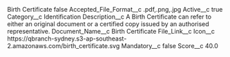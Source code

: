 <?xml version="1.0" encoding="UTF-8"?>
<CustomMetadata xmlns="http://soap.sforce.com/2006/04/metadata" xmlns:xsi="http://www.w3.org/2001/XMLSchema-instance" xmlns:xsd="http://www.w3.org/2001/XMLSchema">
    <label>Birth Certificate</label>
    <protected>false</protected>
    <values>
        <field>Accepted_File_Format__c</field>
        <value xsi:type="xsd:string">.pdf,.png,.jpg</value>
    </values>
    <values>
        <field>Active__c</field>
        <value xsi:type="xsd:boolean">true</value>
    </values>
    <values>
        <field>Category__c</field>
        <value xsi:type="xsd:string">Identification</value>
    </values>
    <values>
        <field>Description__c</field>
        <value xsi:type="xsd:string">A Birth Certificate can refer to either an original document or a certified copy issued by an authorised representative.</value>
    </values>
    <values>
        <field>Document_Name__c</field>
        <value xsi:type="xsd:string">Birth Certificate</value>
    </values>
    <values>
        <field>File_Link__c</field>
        <value xsi:nil="true"/>
    </values>
    <values>
        <field>Icon__c</field>
        <value xsi:type="xsd:string">https://qbranch-sydney.s3-ap-southeast-2.amazonaws.com/birth_certificate.svg</value>
    </values>
    <values>
        <field>Mandatory__c</field>
        <value xsi:type="xsd:boolean">false</value>
    </values>
    <values>
        <field>Score__c</field>
        <value xsi:type="xsd:double">40.0</value>
    </values>
</CustomMetadata>
